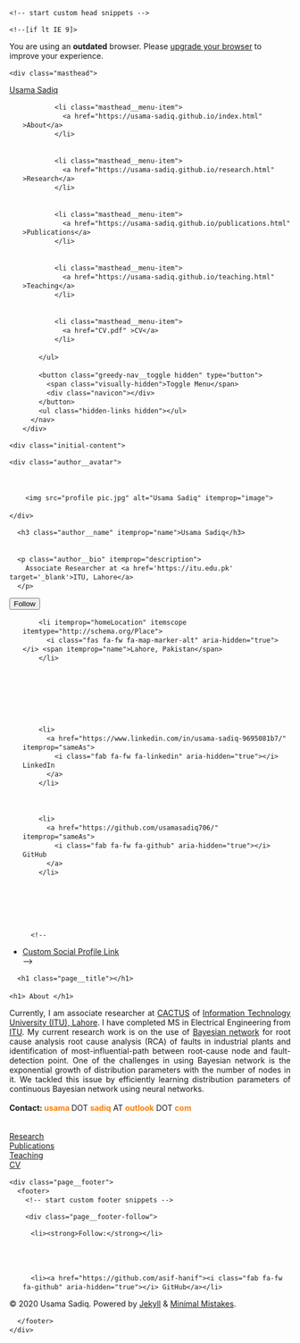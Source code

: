 <!doctype html>
<!--
  Minimal Mistakes Jekyll Theme 4.9.0 by Michael Rose
  Copyright 2013-2018 Michael Rose - mademistakes.com | @mmistakes
  Free for personal and commercial use under the MIT license
  https://github.com/mmistakes/minimal-mistakes/blob/master/LICENSE.txt
-->
<html lang="en" class="no-js">
  <head>
    <meta charset="utf-8">

<!-- begin _includes/seo.html --><title>Usama Sadiq</title>
<meta name="description" content="Graduate Student Profile">



<meta property="og:type" content="website">
<meta property="og:locale" content="en_US">
<meta property="og:site_name" content="Usama Sadiq">
<meta property="og:title" content="Usama Sadiq">
<meta property="og:url" content="https://usama-sadiq.github.io/">  <!--https://asif-hanif.github.io/-->


  


<link rel="canonical" href="https://usama-sadiq.github.io/"> <!-- https://asif-hanif.github.io/-->







  <script type="application/ld+json">
    {
      "@context": "http://schema.org",
      "@type": "Person",
      "name": "Usama Sadiq",
      "url": "https://usama-sadiq.github.io/",                          
      "sameAs": null
    }
  </script>







<!-- end _includes/seo.html -->


<link href="https://asif-hanif.github.io/feed.xml" type="application/atom+xml" rel="alternate" title="Usama Sadiq Feed">

<!-- http://t.co/dKP3o1e -->
<meta name="HandheldFriendly" content="True">
<meta name="MobileOptimized" content="320">
<meta name="viewport" content="width=device-width, initial-scale=1.0">

<script>
  document.documentElement.className = document.documentElement.className.replace(/\bno-js\b/g, '') + ' js ';
</script>

<!-- For all browsers -->
<link rel="stylesheet" href="https://asif-hanif.github.io/assets/css/main.css">

<!--[if lte IE 9]>
  <style>
    /* old IE unsupported flexbox fixes */
    .greedy-nav .site-title {
      padding-right: 3em;
    }
    .greedy-nav button {
      position: absolute;
      top: 0;
      right: 0;
      height: 100%;
    }
  </style>
<![endif]-->


    <!-- start custom head snippets -->

<!-- insert favicons. use http://realfavicongenerator.net/ -->

<!-- end custom head snippets -->
  </head>

  <body class="layout--home">

    <!--[if lt IE 9]>
<div class="notice--danger align-center" style="margin: 0;">You are using an <strong>outdated</strong> browser. Please <a href="https://browsehappy.com/">upgrade your browser</a> to improve your experience.</div>
<![endif]-->

    <div class="masthead">
  <div class="masthead__inner-wrap">
    <div class="masthead__menu">
      <nav id="site-nav" class="greedy-nav">
        <a class="site-title" href="https://usama-sadiq.github.io/">Usama Sadiq</a>
        <ul class="visible-links">
          
            
            <li class="masthead__menu-item">
              <a href="https://usama-sadiq.github.io/index.html" >About</a>
            </li>
          
            
            <li class="masthead__menu-item">
              <a href="https://usama-sadiq.github.io/research.html" >Research</a>
            </li>
          
            
            <li class="masthead__menu-item">
              <a href="https://usama-sadiq.github.io/publications.html" >Publications</a>
            </li>
          
            
            <li class="masthead__menu-item">
              <a href="https://usama-sadiq.github.io/teaching.html" >Teaching</a>
            </li>
          
            
            <li class="masthead__menu-item">
              <a href="CV.pdf" >CV</a>
            </li>
          
        </ul>
        
        <button class="greedy-nav__toggle hidden" type="button">
          <span class="visually-hidden">Toggle Menu</span>
          <div class="navicon"></div>
        </button>
        <ul class="hidden-links hidden"></ul>
      </nav>
    </div>
  </div>
</div>

    <div class="initial-content">
      



<div id="main" role="main">
  
  <div class="sidebar sticky">
  


<div itemscope itemtype="http://schema.org/Person">

  
    <div class="author__avatar">
      

      
        <img src="profile pic.jpg" alt="Usama Sadiq" itemprop="image">
      
    </div>
  

  <div class="author__content">
    
      <h3 class="author__name" itemprop="name">Usama Sadiq</h3>
    
    
      <p class="author__bio" itemprop="description">
        Associate Researcher at <a href='https://itu.edu.pk' target='_blank'>ITU, Lahore</a>  
      </p>
    
  </div>

  <div class="author__urls-wrapper">
    <button class="btn btn--inverse">Follow</button>
    <ul class="author__urls social-icons">
      
        <li itemprop="homeLocation" itemscope itemtype="http://schema.org/Place">
          <i class="fas fa-fw fa-map-marker-alt" aria-hidden="true"></i> <span itemprop="name">Lahore, Pakistan</span>
        </li>
      

      

      

      
        <li>
          <a href="https://www.linkedin.com/in/usama-sadiq-9695081b7/" itemprop="sameAs">
            <i class="fab fa-fw fa-linkedin" aria-hidden="true"></i> LinkedIn
          </a>
        </li>
      

      
        <li>
          <a href="https://github.com/usamasadiq706/" itemprop="sameAs">
            <i class="fab fa-fw fa-github" aria-hidden="true"></i> GitHub
          </a>
        </li>
      

      

      

      <!--
  <li>
    <a href="http://link-to-whatever-social-network.com/user/" itemprop="sameAs">
      <i class="fas fa-fw" aria-hidden="true"></i> Custom Social Profile Link
    </a>
  </li>
-->
    </ul>
  </div>
</div>

  
  </div>


  <div class="archive">
    
      <h1 class="page__title"></h1>
    
    <h1> About </h1>
<div style="text-align: justify">
    Currently, I am associate researcher at <a href="http://cactus.itu.edu.pk/" target="_blank">CACTUS</a> of <a href="https://itu.edu.pk" target="_blank">Information Technology University (ITU), Lahore</a>. I have completed MS in Electrical Engineering from <a href="https://itu.edu.pk" target="_blank">ITU</a>. My current research work is on the use of <a href="https://www.bayesserver.com/docs/introduction/bayesian-networks" target="_blank">Bayesian network</a> for root cause analysis root cause analysis (RCA) of faults in industrial plants and identification of most-influential-path between root-cause node and fault-detection point. One of the challenges in using Bayesian network is the exponential growth of distribution parameters with the number of nodes in it. We tackled this issue by efficiently learning distribution parameters of continuous Bayesian network using neural networks.</div>

<br />
<b> Contact: </b>   <font color = "#ff7e00"> <b>usama </b> </font> DOT <font color = "#ff7e00"> <b>sadiq</b> </font> AT <font color = "#ff7e00"> <b>outlook</b> </font> DOT <font color = "#ff7e00"> <b>com</b> </font>



<br />
<br />
<br />
<a href="research.html">Research</a>
<br />
<a href="publications.html">Publications</a>
<br />
<a href="teaching..html">Teaching</a>
<br />
<a href="CV.pdf">CV</a>







  </div>
</div>
    </div>

    

    <div class="page__footer">
      <footer>
        <!-- start custom footer snippets -->

<!-- end custom footer snippets -->
        <div class="page__footer-follow">
  <ul class="social-icons">
    
      <li><strong>Follow:</strong></li>
    
    
    
    
      <li><a href="https://github.com/asif-hanif"><i class="fab fa-fw fa-github" aria-hidden="true"></i> GitHub</a></li>
    
    
    
<!--    <li><a href="https://asif-hanif.github.io/feed.xml"><i class="fas fa-fw fa-rss-square" aria-hidden="true"></i> Feed</a></li>-->
  </ul>
</div>

<div class="page__footer-copyright">&copy; 2020 Usama Sadiq. Powered by <a href="https://jekyllrb.com" rel="nofollow">Jekyll</a> &amp; <a href="https://mademistakes.com/work/minimal-mistakes-jekyll-theme/" rel="nofollow">Minimal Mistakes</a>.</div>

      </footer>
    </div>

    
  <script src="https://asif-hanif.github.io/assets/js/main.min.js"></script>
  <script src="https://use.fontawesome.com/releases/v5.0.2/js/all.js"></script>










  </body>
</html>
